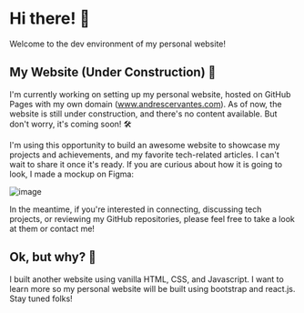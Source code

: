 # Hi there! 👋
Welcome to the dev environment of my personal website! 

## My Website (Under Construction) 🚧
I'm currently working on setting up my personal website, hosted on GitHub Pages with my own domain (www.andrescervantes.com). As of now, the website is still under construction, and there's no content available. But don't worry, it's coming soon! 🛠️

I'm using this opportunity to build an awesome website to showcase my projects and achievements, and my favorite tech-related articles. I can't wait to share it once it's ready. If you are curious about how it is going to look, I made a mockup on Figma:

![image](https://github.com/cervand/cervand.github.io/assets/95746489/88e45950-7978-4ff4-b508-563d6ac0b258)


In the meantime, if you're interested in connecting, discussing tech projects, or reviewing my GitHub repositories, please feel free to take a look at them or contact me! 

## Ok, but why? 🤔
I built another website using vanilla HTML, CSS, and Javascript. I want to learn more so my personal website will be built using bootstrap and react.js.
Stay tuned folks!
